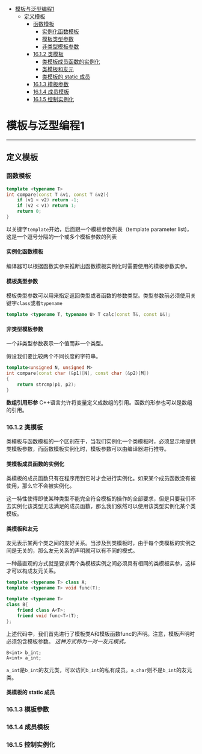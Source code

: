 
<!-- @import "[TOC]" {cmd="toc" depthFrom=1 depthTo=6 orderedList=false} -->

<!-- code_chunk_output -->

- [模板与泛型编程1](#模板与泛型编程1)
  - [定义模板](#定义模板)
    - [函数模板](#函数模板)
      - [实例化函数模板](#实例化函数模板)
      - [模板类型参数](#模板类型参数)
      - [非类型模板参数](#非类型模板参数)
    - [16.1.2 类模板](#1612-类模板)
      - [类模板成员函数的实例化](#类模板成员函数的实例化)
      - [类模板和友元](#类模板和友元)
      - [类模板的 static 成员](#类模板的-static-成员)
    - [16.1.3 模板参数](#1613-模板参数)
    - [16.1.4 成员模板](#1614-成员模板)
    - [16.1.5 控制实例化](#1615-控制实例化)

<!-- /code_chunk_output -->



# 模板与泛型编程1
---
## 定义模板
### 函数模板
```c++
template <typename T>
int compare(const T &v1, const T &v2){
    if (v1 < v2) return -1;
    if (v2 < v1) return 1;
    return 0;
}
```
以关键字`template`开始，后面跟一个模板参数列表（template parameter list)，这是一个逗号分隔的一个或多个模板参数的列表

#### 实例化函数模板
编译器可以根据函数实参来推断出函数模板实例化时需要使用的模板参数实参。

#### 模板类型参数
模板类型参数可以用来指定返回类型或者函数的参数类型。类型参数前必须使用关键字`class`或者`typename`

```c++
template <typename T, typename U> T calc(const T&, const U&);
```

#### 非类型模板参数
一个非类型参数表示一个值而非一个类型。

假设我们要比较两个不同长度的字符串。
```c++
template<unsigned N, unsigned M>
int compare(const char (&p1)[N], const char (&p2)[M])
{
    return strcmp(p1, p2);
}
```
**数组引用形参**
C++语言允许将变量定义成数组的引用。函数的形参也可以是数组的引用。

### 16.1.2 类模板
类模板与函数模板的一个区别在于，当我们实例化一个类模板时，必须显示地提供类模板参数，而函数模板实例化时，模板参数可以由编译器进行推导。

#### 类模板成员函数的实例化
类模板的成员函数只有在程序用到它时才会进行实例化。如果某个成员函数没有被使用，那么它不会被实例化。

这一特性使得即使某种类型不能完全符合模板的操作的全部要求，但是只要我们不去实例化该类型无法满足的成员函数，那么我们依然可以使用该类型实例化某个类模板。

#### 类模板和友元
友元表示某两个类之间的友好关系。当涉及到类模板时，由于每个类模板的实例之间是无关的，那么友元关系的声明就可以有不同的模式。

一种最直观的方式就是要求两个类模板实例之间必须具有相同的类模板实参，这样才可以构成友元关系。
```c++
template <typename T> class A;
template <typename T> void func(T);

template <typename T>
class B{
    friend class A<T>;
    friend void func<T>(T);
};
```
上述代码中，我们首先进行了模板类A和模板函数func的声明。注意，模板声明时必须包含模板参数。
*这种方式称为一对一友元模式。*
```
B<int> b_int;
A<int> a_int;
```
`a_int`是`b_int`的友元类，可以访问`b_int`的私有成员。`a_char`则不是`b_int`的友元类。

#### 类模板的 static 成员

### 16.1.3 模板参数

### 16.1.4 成员模板

### 16.1.5 控制实例化